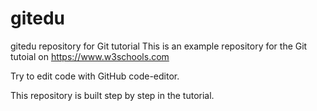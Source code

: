 # gitedu
gitedu repository for Git tutorial
This is an example repository for the Git tutoial on https://www.w3schools.com

Try to edit code with GitHub code-editor.

This repository is built step by step in the tutorial.
